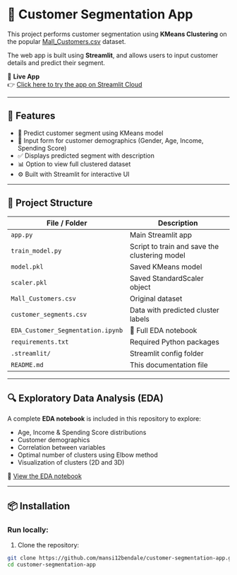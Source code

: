 # 🧠 Customer Segmentation App

This project performs customer segmentation using **KMeans Clustering** on the popular [Mall_Customers.csv](https://www.kaggle.com/datasets/vjchoudhary7/customer-segmentation-tutorial-in-python) dataset.

The web app is built using **Streamlit**, and allows users to input customer details and predict their segment.

🔗 **Live App**  
👉 [Click here to try the app on Streamlit Cloud](https://customer-segmentation-app-297fkmgxxxh3wu4keggphm.streamlit.app/)

---

## 🚀 Features

- 🎯 Predict customer segment using KMeans model  
- 🧍 Input form for customer demographics (Gender, Age, Income, Spending Score)  
- ✅ Displays predicted segment with description  
- 📊 Option to view full clustered dataset  
- ⚙️ Built with Streamlit for interactive UI

---

## 📁 Project Structure

| File / Folder | Description |
|---------------|-------------|
| `app.py` | Main Streamlit app |
| `train_model.py` | Script to train and save the clustering model |
| `model.pkl` | Saved KMeans model |
| `scaler.pkl` | Saved StandardScaler object |
| `Mall_Customers.csv` | Original dataset |
| `customer_segments.csv` | Data with predicted cluster labels |
| `EDA_Customer_Segmentation.ipynb` | 📝 Full EDA notebook |
| `requirements.txt` | Required Python packages |
| `.streamlit/` | Streamlit config folder |
| `README.md` | This documentation file |

---

## 🔍 Exploratory Data Analysis (EDA)

A complete **EDA notebook** is included in this repository to explore:

- Age, Income & Spending Score distributions  
- Customer demographics  
- Correlation between variables  
- Optimal number of clusters using Elbow method  
- Visualization of clusters (2D and 3D)

📓 [View the EDA notebook](./EDA_Customer_Segmentation.ipynb)

---

## 📦 Installation

### Run locally:

1. Clone the repository:
```bash
git clone https://github.com/mansi12bendale/customer-segmentation-app.git
cd customer-segmentation-app

